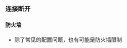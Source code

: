 <span  style="font-family: Simsun,serif; font-size: 17px; ">

### 连接断开

#### 防火墙

- 除了常见的配置问题，也有可能是防火墙限制

</span>